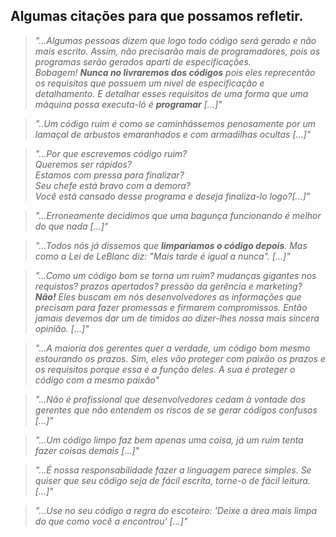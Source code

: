 ## Algumas citações para que possamos refletir.
> *"...Algumas pessoas dizem que logo todo código será gerado e não mais escrito. Assim, não precisarão mais de programadores, pois os programas serão gerados aparti de especificações.<br> 
Bobagem! **Nunca no livraremos dos códigos** pois eles reprecentão os requisitos que possuem um nivel de especificação e detalhamento. E detalhar esses requisitos de uma forma que uma máquina possa executa-ló é **programar** [...]"*

> *"..Um código ruim é como se caminhássemos penosamente por um lamaçal de arbustos emaranhados e com armadilhas ocultas [...]"*


> *"...Por que escrevemos código ruim? <br>
Queremos ser rápidos? <br>
Estamos com pressa para finalizar?<br>
Seu chefe está bravo com a demora?<br>
Você está cansado desse programa e deseja finaliza-lo logo?[...]"*

> *"...Erroneamente decidimos que uma bagunça funcionando é melhor do que nada [...]"*

> *"...Todos nós já dissemos que **limpariamos o código depois**. Mas como a Lei de LeBlanc diz: "Mais tarde é igual a nunca". [...]"*

> *"...Como um código bom se torna um ruim? mudanças gigantes nos requistos? prazos apertados? pressão da gerência e marketing?<br>
**Não!** Eles buscam em nós desenvolvedores as informações que precisam para fazer promessas e firmarem compromissos. Então jamais devemos dar um de timidos ao dizer-lhes nossa mais sincera opinião. [...]"*

> *"...A maioria dos gerentes quer a verdade, um código bom mesmo estourando os prazos. Sim, eles vão proteger com paixão os prazos e os requisitos porque essa é a função deles. A sua é proteger o código com a mesmo paixão"*

> *"...Não é profissional que desenvolvedores cedam à vontade dos gerentes que não entendem os riscos de se gerar códigos confusos [...]"*

> *"...Um código limpo faz bem apenas uma coisa, já um ruim tenta fazer coisas demais [...]"*

> *"...É nossa responsabilidade fazer a linguagem parece simples. Se quiser que seu código seja de fácil escrita, torne-o de fácil leitura. [...]"*

> *"...Use no seu código a regra do escoteiro: 'Deixe a área mais limpa do que como você a encontrou' [...]"*
